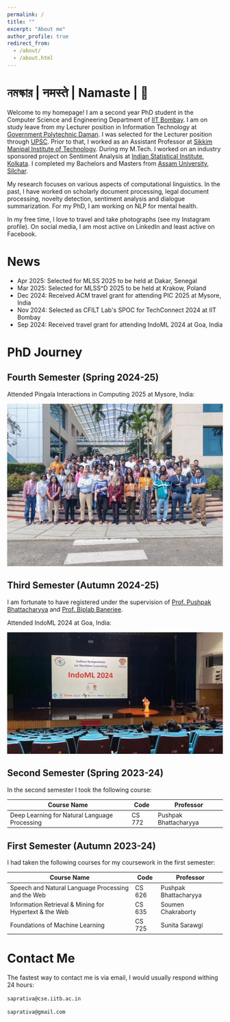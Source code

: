 ```yaml
---
permalink: /
title: ""
excerpt: "About me"
author_profile: true
redirect_from: 
  - /about/
  - /about.html
---
```


# নমস্কার | नमस्ते | Namaste | 🙏

Welcome to my homepage! I am a second year PhD student in the Computer Science and Engineering Department of [IIT Bombay](https://www.iitb.ac.in/). I am on study leave from my Lecturer position in Information Technology at [Government Polytechnic Daman](https://gpdaman.in/). I was selected for the Lecturer position through [UPSC](https://www.upsc.gov.in/). Prior to that, I worked as an Assistant Professor at [Sikkim Manipal Institute of Technology](https://smu.edu.in/smit.html/). During my M.Tech. I worked on an industry sponsored project on Sentiment Analysis at [Indian Statistical Institute, Kolkata](https://www.isical.ac.in/). I completed my Bachelors and Masters from [Assam University, Silchar](http://www.aus.ac.in/).

My research focuses on various aspects of computational linguistics. In the past, I have worked on scholarly document processing, legal document processing, novelty detection, sentiment analysis and dialogue summarization. For my PhD, I am working on NLP for mental health.

In my free time, I love to travel and take photographs (see my Instagram profile). On social media, I am most active on LinkedIn and least active on Facebook.



# News
- Apr 2025: Selected for MLSS 2025 to be held at Dakar, Senegal
- Mar 2025: Selected for MLSS^D 2025 to be held at Krakow, Poland
- Dec 2024: Received ACM travel grant for attending PIC 2025 at Mysore, India
- Nov 2024: Selected as CFILT Lab's SPOC for TechConnect 2024 at IIT Bombay
- Sep 2024: Received travel grant for attending IndoML 2024 at Goa, India



# PhD Journey
## Fourth Semester (Spring 2024-25)

Attended Pingala Interactions in Computing 2025 at Mysore, India:

![PIC 2025](images/PIC25.jpeg)

## Third Semester (Autumn 2024-25)

I am fortunate to have registered under the supervision of [Prof. Pushpak Bhattacharyya](https://www.cse.iitb.ac.in/~pb/) and [Prof. Biplab Banerjee](https://biplab-banerjee.github.io/).

Attended IndoML 2024 at Goa, India:

![IndoML 2024](images/IndoML.jpeg)


## Second Semester (Spring 2023-24)

In the second semester I took the following course:

| Course Name                                            | Code        | Professor                   |
| --------------------------------------------------     | ----------- | ----------------------------|
| Deep Learning for Natural Language Processing          | CS 772      | Pushpak Bhattacharyya       |


## First Semester (Autumn 2023-24)

I had taken the following courses for my coursework in the first semester:

| Course Name                                            | Code        | Professor                   |
| --------------------------------------------------     | ----------- | ----------------------------|
| Speech and Natural Language Processing and the Web     | CS 626      | Pushpak Bhattacharyya       |
| Information Retrieval & Mining for Hypertext & the Web | CS 635      | Soumen Chakraborty          |
| Foundations of Machine Learning                        | CS 725      | Sunita Sarawgi              |




# Contact Me
The fastest way to contact me is via email, I would usually respond withing 24 hours: 

`saprativa@cse.iitb.ac.in`  

`saprativa@gmail.com`

